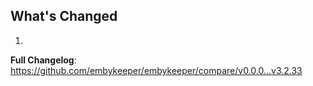 ## What's Changed

1.

**Full Changelog**: https://github.com/embykeeper/embykeeper/compare/v0.0.0...v3.2.33
